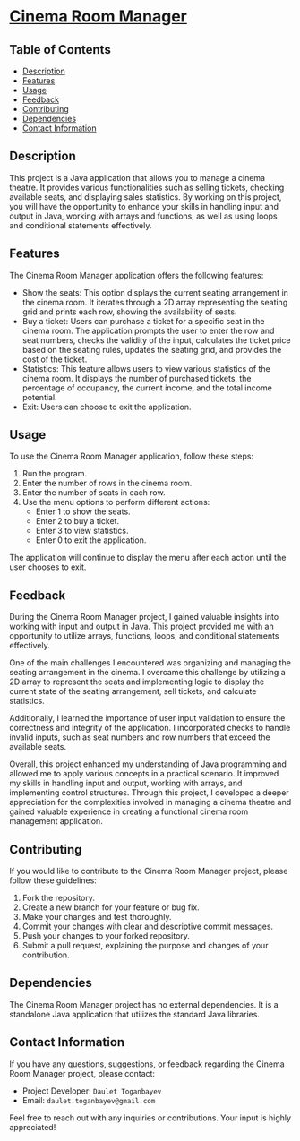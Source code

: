 # [Cinema Room Manager](https://hyperskill.org/projects/133)

## Table of Contents
- [Description](#description)
- [Features](#features)
- [Usage](#usage)
- [Feedback](#feedback)
- [Contributing](#contributing)
- [Dependencies](#dependencies)
- [Contact Information](#contact-information)

## Description

This project is a Java application that allows you to manage a cinema theatre. It provides various functionalities such as selling tickets, checking available seats, and displaying sales statistics. By working on this project, you will have the opportunity to enhance your skills in handling input and output in Java, working with arrays and functions, as well as using loops and conditional statements effectively.

## Features
The Cinema Room Manager application offers the following features:

- Show the seats: This option displays the current seating arrangement in the cinema room. It iterates through a 2D array representing the seating grid and prints each row, showing the availability of seats.
- Buy a ticket: Users can purchase a ticket for a specific seat in the cinema room. The application prompts the user to enter the row and seat numbers, checks the validity of the input, calculates the ticket price based on the seating rules, updates the seating grid, and provides the cost of the ticket.
- Statistics: This feature allows users to view various statistics of the cinema room. It displays the number of purchased tickets, the percentage of occupancy, the current income, and the total income potential.
- Exit: Users can choose to exit the application.

## Usage
To use the Cinema Room Manager application, follow these steps:
1. Run the program.
2. Enter the number of rows in the cinema room.
3. Enter the number of seats in each row.
4. Use the menu options to perform different actions:
   - Enter 1 to show the seats.
   - Enter 2 to buy a ticket.
   - Enter 3 to view statistics.
   - Enter 0 to exit the application.

The application will continue to display the menu after each action until the user chooses to exit.

## Feedback
During the Cinema Room Manager project, I gained valuable insights into working with input and output in Java. This project provided me with an opportunity to utilize arrays, functions, loops, and conditional statements effectively.

One of the main challenges I encountered was organizing and managing the seating arrangement in the cinema. I overcame this challenge by utilizing a 2D array to represent the seats and implementing logic to display the current state of the seating arrangement, sell tickets, and calculate statistics.

Additionally, I learned the importance of user input validation to ensure the correctness and integrity of the application. I incorporated checks to handle invalid inputs, such as seat numbers and row numbers that exceed the available seats.

Overall, this project enhanced my understanding of Java programming and allowed me to apply various concepts in a practical scenario. It improved my skills in handling input and output, working with arrays, and implementing control structures. Through this project, I developed a deeper appreciation for the complexities involved in managing a cinema theatre and gained valuable experience in creating a functional cinema room management application.

## Contributing
If you would like to contribute to the Cinema Room Manager project, please follow these guidelines:

1. Fork the repository.
2. Create a new branch for your feature or bug fix.
3. Make your changes and test thoroughly.
4. Commit your changes with clear and descriptive commit messages.
5. Push your changes to your forked repository.
6. Submit a pull request, explaining the purpose and changes of your contribution.

## Dependencies
The Cinema Room Manager project has no external dependencies. It is a standalone Java application that utilizes the standard Java libraries.

## Contact Information
If you have any questions, suggestions, or feedback regarding the Cinema Room Manager project, please contact:
- Project Developer: ```Daulet Toganbayev```
- Email: ```daulet.toganbayev@gmail.com```

Feel free to reach out with any inquiries or contributions. Your input is highly appreciated!
